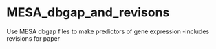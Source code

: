 # MESA_dbgap_and_revisons
Use MESA dbgap files to make predictors of gene expression
  -includes revisions for paper 
